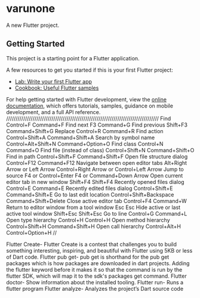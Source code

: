 # varunone

A new Flutter project.

## Getting Started

This project is a starting point for a Flutter application.

A few resources to get you started if this is your first Flutter project:

- [Lab: Write your first Flutter app](https://docs.flutter.dev/get-started/codelab)
- [Cookbook: Useful Flutter samples](https://docs.flutter.dev/cookbook)

For help getting started with Flutter development, view the
[online documentation](https://docs.flutter.dev/), which offers tutorials,
samples, guidance on mobile development, and a full API reference.
/////////////////////////////////////////////////////////////////////////////////
Find    Control+F    Command+F
Find next    F3    Command+G
Find previous    Shift+F3    Command+Shift+G
Replace    Control+R    Command+R
Find action    Control+Shift+A    Command+Shift+A
Search by symbol name    Control+Alt+Shift+N    Command+Option+O
Find class    Control+N    Command+O
Find file (instead of class)    Control+Shift+N    Command+Shift+O
Find in path    Control+Shift+F    Command+Shift+F
Open file structure dialog    Control+F12    Command+F12
Navigate between open editor tabs    Alt+Right Arrow or Left Arrow    Control+Right Arrow or Control+Left Arrow
Jump to source    F4 or Control+Enter    F4 or Command+Down Arrow
Open current editor tab in new window    Shift+F4    Shift+F4
Recently opened files dialog    Control+E    Command+E
Recently edited files dialog    Control+Shift+E    Command+Shift+E
Go to last edit location    Control+Shift+Backspace    Command+Shift+Delete
Close active editor tab    Control+F4    Command+W
Return to editor window from a tool window    Esc    Esc
Hide active or last active tool window    Shift+Esc    Shift+Esc
Go to line    Control+G    Command+L
Open type hierarchy    Control+H    Control+H
Open method hierarchy    Control+Shift+H    Command+Shift+H
Open call hierarchy    Control+Alt+H    Control+Option+H
//

 

Flutter Create- Flutter Create is a contest that challenges you to build something interesting, inspiring, and beautiful with Flutter using 5KB or less of Dart code.
Flutter pub get- pub get is shorthand for the pub get packages which is how packages are downloaded in dart projects. Adding the flutter keyword before it makes it so that the command is run by the flutter SDK, which will map it to the sdk's packages get command.
Flutter doctor- Show information about the installed tooling.
Flutter run- Runs a flutter program
Flutter analyze- Analyzes the project’s Dart source code
